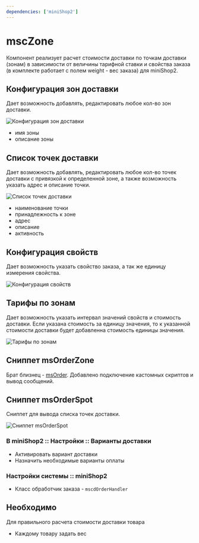 ```yaml
---
dependencies: ['miniShop2']
---
```


# mscZone

Компонент реализует расчет стоимости доставки по точкам доставки (зонам) в зависимости от величины тарифной ставки и свойства заказа (в комплекте работает с полем weight - вес заказа) для miniShop2.

## Конфигурация зон доставки

Дает возможность добавлять, редактировать любое кол-во зон доставки.

![Конфигурация зон доставки](https://file.modx.pro/files/c/3/e/c3e8d58b91f753edd4fc55b39b96784b.png)

- имя зоны
- описание зоны

## Список точек доставки

Дает возможность добавлять, редактировать любое кол-во точек доставки с привязкой к определенной зоне, а также возможность указать адрес и описание точки.

![Список точек доставки](https://file.modx.pro/files/6/6/7/667ae6ea4b705cf4ffec98b9d7f43066.png)

- наименование точки
- принадлежность к зоне
- адрес
- описание
- активность

## Конфигурация свойств

Дает возможность указать свойство заказа, а так же единицу измерения свойства.

![Конфигурация свойств](https://file.modx.pro/files/5/1/5/515e402f457356a4ec734fb7ee31af29.png)

## Тарифы по зонам

Дает возможность указать интервал значений свойств и стоимость доставки. Если указана стоимость за единицу значения, то к указанной стоимости доставки будет добавленна стоимость единицы значения.

![Тарифы по зонам](https://file.modx.pro/files/e/5/4/e549ae6d0ace8aebb2f545e1e6040930.png)

## Сниппет msOrderZone

Брат близнец - [msOrder][2]. Добавлено подключение кастомных скриптов и вывод сообщений.

## Сниппет msOrderSpot

Сниппет для вывода списка точек доставки.

![Сниппет msOrderSpot](https://file.modx.pro/files/7/7/c/77cc20d260821a00a0eaa2ac111acd2c.png)

### В miniShop2 :: Настройки :: Варианты доставки

- Активировать вариант доставки
- Назначить необходимые варианты оплаты

### Настройки системы :: miniShop2

- Класс обработчик заказа - `mscdOrderHandler`

## Необходимо

Для правильного расчета стоимости доставки товара

- Каждому товару задать вес

[2]: /components/minishop2/snippets/msorder
